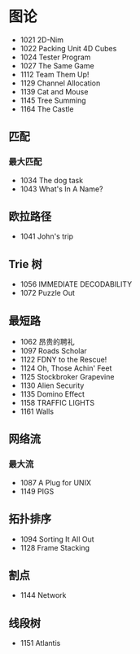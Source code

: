 # 图论

- 1021 2D-Nim
- 1022 Packing Unit 4D Cubes
- 1024 Tester Program
- 1027 The Same Game
- 1112 Team Them Up!
- 1129 Channel Allocation
- 1139 Cat and Mouse
- 1145 Tree Summing
- 1164 The Castle


## 匹配

### 最大匹配

- 1034 The dog task
- 1043 What's In A Name?


## 欧拉路径

- 1041 John's trip


## Trie 树

- 1056 IMMEDIATE DECODABILITY
- 1072 Puzzle Out


## 最短路

- 1062 昂贵的聘礼
- 1097 Roads Scholar
- 1122 FDNY to the Rescue!
- 1124 Oh, Those Achin' Feet
- 1125 Stockbroker Grapevine
- 1130 Alien Security
- 1135 Domino Effect
- 1158 TRAFFIC LIGHTS
- 1161 Walls


## 网络流

### 最大流

- 1087 A Plug for UNIX
- 1149 PIGS


## 拓扑排序

- 1094 Sorting It All Out
- 1128 Frame Stacking


## 割点

- 1144 Network


## 线段树

- 1151 Atlantis
